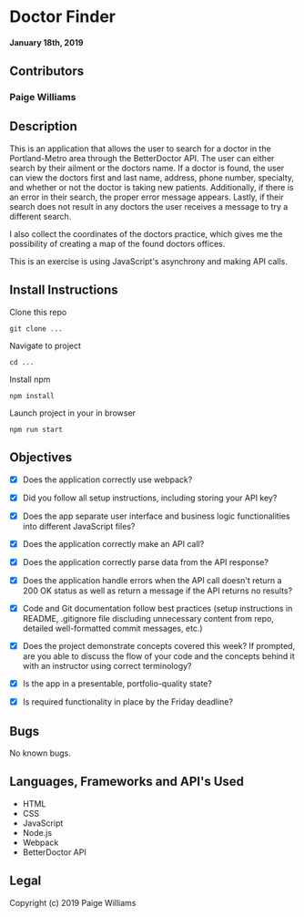 # Doctor Finder

#### January 18th, 2019

## Contributors

### **Paige Williams**

## Description

This is an application that allows the user to search for a doctor in the Portland-Metro area through the BetterDoctor API. The user can either search by their ailment or the doctors name. If a doctor is found, the user can view the doctors first and last name, address, phone number, specialty, and whether or not the doctor is taking new patients. Additionally, if there is an error in their search, the proper error message appears. Lastly, if their search does not result in any doctors the user receives a message to try a different search.

I also collect the coordinates of the doctors practice, which gives me the possibility of creating a map of the found doctors offices.

This is an exercise is using JavaScript's asynchrony and making API calls.

## Install Instructions

Clone this repo

```
git clone ...
```

Navigate to project

```
cd ...
```

Install npm

```
npm install
```

Launch project in your in browser

```
npm run start
```

## Objectives

- [x] Does the application correctly use webpack?
- [x] Did you follow all setup instructions, including storing your API key?
- [x] Does the app separate user interface and business logic functionalities into different JavaScript files?
- [x] Does the application correctly make an API call?
- [x] Does the application correctly parse data from the API response?
- [x] Does the application handle errors when the API call doesn't return a 200 OK status as well as return a message if the API returns no results?
- [x] Code and Git documentation follow best practices (setup instructions in README, .gitignore file discluding unnecessary content from repo, detailed well-formatted commit messages, etc.)
- [x] Does the project demonstrate concepts covered this week? If prompted, are you able to discuss the flow of your code and the concepts behind it with an instructor using correct terminology?
- [x] Is the app in a presentable, portfolio-quality state?
- [x] Is required functionality in place by the Friday deadline?


## Bugs

No known bugs.

## Languages, Frameworks and API's Used

* HTML
* CSS
* JavaScript
* Node.js
* Webpack
* BetterDoctor API

## Legal

Copyright (c) 2019 Paige Williams

